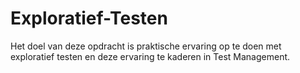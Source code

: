 # Exploratief-Testen
Het doel van deze opdracht is praktische ervaring op te doen met exploratief testen en deze ervaring te kaderen in Test Management.
